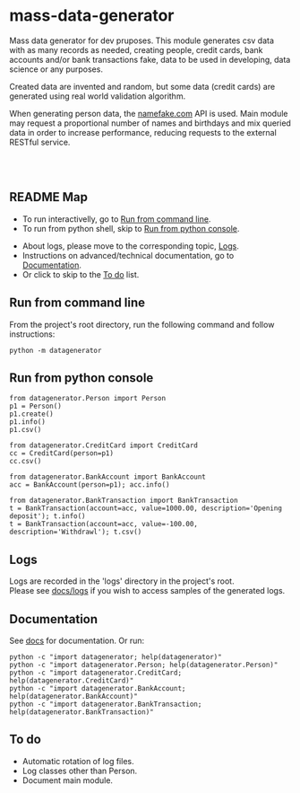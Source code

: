 # mass-data-generator

Mass data generator for dev pruposes. This module generates csv data with as many records as needed, 
creating people, credit cards, bank accounts and/or bank transactions fake, data to be used in 
developing, data science or any purposes.

Created data are invented and random, but some data (credit cards) are generated using real world 
validation algorithm.

When generating person data, the [namefake.com](https://namefake.com) API is used. Main module 
may request a proportional number of names and birthdays and mix queried data in order to 
increase performance, reducing requests to the external RESTful service.


&nbsp;  
&nbsp;  
## README Map

<!--- Start with [Set-up and install](#set-up-and-install).-->
- To run interactivelly, go to [Run from command line](#run-from-command-line).
- To run from python shell, skip to [Run from python console](#run-from-python-console).
<!--- For automatic tests, skip to [Automatic tests](#automatic-tests).-->
- About logs, please move to the corresponding topic, [Logs](#logs).
- Instructions on advanced/technical documentation, go to [Documentation](#documentation).
- Or click to skip to the [To do](#to-do) list.

<!--
## Set-up and install
_Note: To run automatically via Docker, Docker Compose or run automatic tests using Makefile, skip this chapter._  
_Note: I recommend using [virtualenv](https://realpython.com/python-virtual-environments-a-primer/) to run py manually._

Install the requirements:

    $ python3 -m pip install -r requirements.txt

Please check the [config file](config.py) to personalise variables as needed.

_Note: The [config file](config.py) should not be in a public repo, but once there are no secret keys in this project, the file was published to facilitate the instantiation. Normally, copying and editing [config template](config.py.tpl) would be recommended._
-->

## Run from command line
From the project's root directory, run the following command and follow instructions:

    python -m datagenerator


## Run from python console

    from datagenerator.Person import Person
    p1 = Person()
    p1.create()
    p1.info()
    p1.csv()

    from datagenerator.CreditCard import CreditCard
    cc = CreditCard(person=p1)
    cc.csv()

    from datagenerator.BankAccount import BankAccount
    acc = BankAccount(person=p1); acc.info()

    from datagenerator.BankTransaction import BankTransaction
    t = BankTransaction(account=acc, value=1000.00, description='Opening deposit'); t.info()
    t = BankTransaction(account=acc, value=-100.00, description='Withdrawl'); t.csv()


<!--## Automatic tests
Python tests are available using unittest via Makefile or manually.  

_Note: to run tests manually, please refer to [Set-up and install](#set-up-and-install) first._  
_Note: to run tests using Makefile, virtualenv must be already installed._  
_Note: depending on how the app is started, it may require ` sudo chmod o+w logs/* `._

Python tests are available manually or using Makefile.

- Run ` python3 -m unittest tests/test_* `.
- Or use make as in ` make test ` to setup, run the tests and clean up.
-->


## Logs
Logs are recorded in the 'logs' directory in the project's root.  
Please see [docs/logs](docs/logs) if you wish to access samples of the generated logs.


## Documentation
See [docs](docs) for documentation. Or run:

    python -c "import datagenerator; help(datagenerator)"
    python -c "import datagenerator.Person; help(datagenerator.Person)"
    python -c "import datagenerator.CreditCard; help(datagenerator.CreditCard)"
    python -c "import datagenerator.BankAccount; help(datagenerator.BankAccount)"
    python -c "import datagenerator.BankTransaction; help(datagenerator.BankTransaction)"


## To do

* Automatic rotation of log files.
* Log classes other than Person.
* Document main module.

